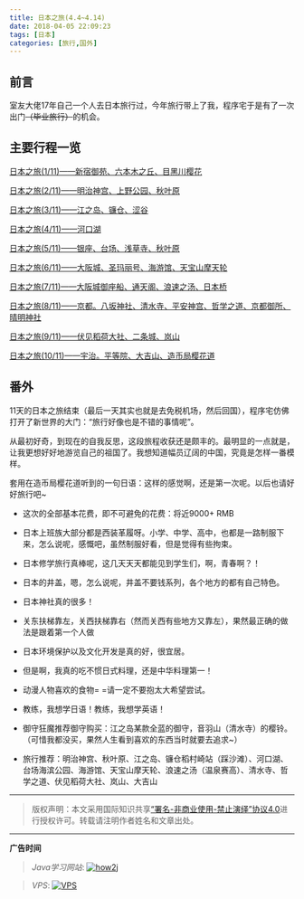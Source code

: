 ```yaml
---
title: 日本之旅(4.4~4.14)
date: 2018-04-05 22:09:23
tags: [日本]
categories: [旅行,国外]
---
```


## 前言

室友大佬17年自己一个人去日本旅行过，今年旅行带上了我，程序宅于是有了一次出门~~（毕业旅行）~~的机会。

## 主要行程一览

<!--more-->

[日本之旅(1/11)——新宿御苑、六本木之丘、目黑川樱花](https://github.com/GooZy/GooZy.github.io/issues/1)

[日本之旅(2/11)——明治神宫、上野公园、秋叶原](https://github.com/GooZy/GooZy.github.io/issues/2)

[日本之旅(3/11)——江之岛、镰仓、涩谷](https://github.com/GooZy/GooZy.github.io/issues/3)

[日本之旅(4/11)——河口湖](https://github.com/GooZy/GooZy.github.io/issues/4)

[日本之旅(5/11)——银座、台场、浅草寺、秋叶原](https://github.com/GooZy/GooZy.github.io/issues/5)

[日本之旅(6/11)——大阪城、圣玛丽号、海游馆、天宝山摩天轮](https://github.com/GooZy/GooZy.github.io/issues/6)

[日本之旅(7/11)——大阪城御座船、通天阁、浪速之汤、日本桥](https://github.com/GooZy/GooZy.github.io/issues/7)

[日本之旅(8/11)——京都。八坂神社、清水寺、平安神宫、哲学之道、京都御所、晴明神社](https://github.com/GooZy/GooZy.github.io/issues/8)

[日本之旅(9/11)——伏见稻荷大社、二条城、岚山](https://github.com/GooZy/GooZy.github.io/issues/9)

[日本之旅(10/11)——宇治。平等院、大吉山、造币局樱花道](https://github.com/GooZy/GooZy.github.io/issues/10)

## 番外

11天的日本之旅结束（最后一天其实也就是去免税机场，然后回国），程序宅仿佛打开了新世界的大门：“旅行好像也是不错的事情呢”。

从最初好奇，到现在的自我反思，这段旅程收获还是颇丰的。最明显的一点就是，让我更想好好地游览自己的祖国了。我想知道幅员辽阔的中国，究竟是怎样一番模样。

套用在造币局樱花道听到的一句日语：这样的感觉啊，还是第一次呢。以后也请好好旅行吧~

- 这次的全部基本花费，即不可避免的花费：将近9000+ RMB


- 日本上班族大部分都是西装革履呀。小学、中学、高中，也都是一路制服下来，怎么说呢，感慨吧，虽然制服好看，但是觉得有些拘束。
- 日本修学旅行真棒呢，这几天天天都能见到学生们，啊，青春啊？！
- 日本的井盖，嗯，怎么说呢，井盖不要钱系列，各个地方的都有自己特色。
- 日本神社真的很多！
- 关东扶梯靠左，关西扶梯靠右（然而关西有些地方又靠左），果然最正确的做法是跟着第一个人做
- 日本环境保护以及文化开发是真的好，很宜居。
- 但是啊，我真的吃不惯日式料理，还是中华料理第一！
- 动漫人物喜欢的食物= =请一定不要抱太大希望尝试。
- 教练，我想学日语！教练，我想学英语！
- 御守狂魔推荐御守购买：江之岛某款全蓝的御守，音羽山（清水寺）的樱铃。（可惜我都没买，果然人生看到喜欢的东西当时就要去追求~）
- 旅行推荐：明治神宫、秋叶原、江之岛、镰仓稻村崎站（踩沙滩）、河口湖、台场海滨公园、海游馆、天宝山摩天轮、浪速之汤（温泉赛高）、清水寺、哲学之道、伏见稻荷大社、岚山、大吉山

---

> 版权声明：本文采用国际知识共享[“署名-非商业使用-禁止演绎”协议4.0](https://creativecommons.org/licenses/by-nc-nd/4.0/)进行授权许可。转载请注明作者姓名和文章出处。

---



**广告时间**



> *Java学习网站*: <a href="http://how2j.cn?p=23251" target="_blank">![how2j](https://github.com/GooZy/GooZy.github.io/blob/hexo/source/images/how2j.png?raw=true)</a>

> *VPS*: <a href="https://www.vultr.com/?ref=7255071" target="_blank">![VPS](https://www.vultr.com/media/banner_2.png)</a>

